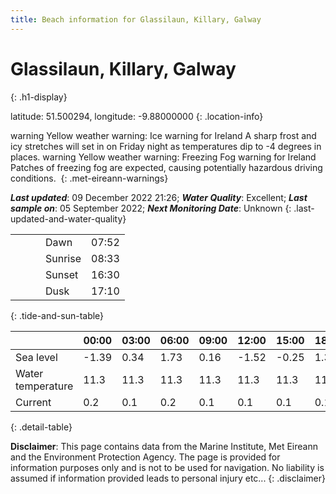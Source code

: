 ```yaml
---
title: Beach information for Glassilaun, Killary, Galway
---
```

# Glassilaun, Killary, Galway 
{: .h1-display}

latitude: 51.500294, longitude: -9.88000000
{: .location-info}

<span class="material-icons yellow-warning">warning</span>&nbsp;Yellow weather warning: Ice warning for Ireland A sharp frost and icy stretches will set in on Friday night as temperatures dip to -4 degrees in places.&nbsp;<span class="material-icons yellow-warning">warning</span>&nbsp;Yellow weather warning: Freezing Fog warning for Ireland Patches of freezing fog are expected, causing potentially hazardous driving conditions.&nbsp;
{: .met-eireann-warnings}

___Last updated___: 09 December 2022 21:26; ___Water Quality___: Excellent;
___Last sample on___: 05 September 2022; ___Next Monitoring Date___: Unknown
{: .last-updated-and-water-quality}

|   |   |   |   |   |
|---|---|---|---|---|
|   |   |   | Dawn  | 07:52 |
|   |   |   | Sunrise  | 08:33 |
|   |   |   | Sunset  | 16:30 |
|   |   |   | Dusk  | 17:10 |
{: .tide-and-sun-table}

<div></div>

| | 00:00 | 03:00 | 06:00 | 09:00 | 12:00 | 15:00 | 18:00 | 21:00 |
|---|---|---|---|---|---|---|---|---|
| Sea level | -1.39 | 0.34 | 1.73 | 0.16| -1.52 | -0.25 | 1.32 | 0.25 |
| Water temperature | 11.3 | 11.3 | 11.3 | 11.3 | 11.3 | 11.3 | 11.3 | 11.3 |
| Current | 0.2 | 0.1 | 0.2 | 0.1 | 0.1| 0.1 | 0.1 | 0.1 |
{: .detail-table}

__Disclaimer__: This page contains data from the Marine Institute,
Met Eireann and the Environment Protection Agency. The page is provided for
information purposes only and is not to be used for navigation. No liability
is assumed if information provided leads to personal injury etc...
{: .disclaimer}